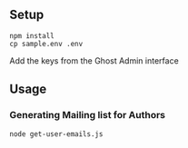 ## Setup

```
npm install
cp sample.env .env
```

Add the keys from the Ghost Admin interface

## Usage

### Generating Mailing list for Authors

```
node get-user-emails.js
```
